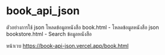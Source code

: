 # book_api_json
ตัวอย่างการใช้ json โหลดข้อมูลหนังสือ 
book.html - โหลดข้อมูลหนังสือ json
bookstore.html - Search ข้อมูลหนังสือ

หน้าเวบ 
https://book-api-json.vercel.app/book.html

